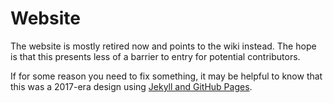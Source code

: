 # Website
The website is mostly retired now and points to the wiki instead.
The hope is that this presents less of a barrier to entry for potential contributors.

If for some reason you need to fix something, it may be helpful to know that this was a 2017-era design using <a href="https://jekyllrb.com/docs/github-pages/">Jekyll and GitHub Pages</a>.

